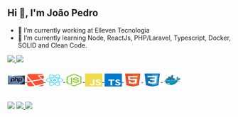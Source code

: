 ## Hi 👋, I'm João Pedro

- 🔭 I’m currently working at Elleven Tecnologia
- 🌱 I’m currently learning Node, ReactJs, PHP/Laravel, Typescript, Docker, SOLID and Clean Code.

<div>
  <a href="https://github.com/joaopedro1997">
  <img height="180em" src="https://github-readme-stats.vercel.app/api?username=joaopedro1997&show_icons=true&theme=cobalt&include_all_commits=true&count_private=true"/>
  <img height="180em" src="https://github-readme-stats.vercel.app/api/top-langs/?username=joaopedro1997&layout=compact&langs_count=7&theme=cobalt"/>
</div>
  <div style="display: inline_block"><br>
  <img align="center" alt="joaopedro-PHP" height="40" width="40" src="https://raw.githubusercontent.com/devicons/devicon/master/icons/php/php-original.svg">
  <img align="center" alt="joaopedro-Laravel" height="28" width="38" src="https://github.com/devicons/devicon/blob/master/icons/laravel/laravel-plain.svg">
  <img align="center" alt="joaopedro-react" height="30" width="40" src="https://raw.githubusercontent.com/devicons/devicon/master/icons/react/react-original.svg">
  <img align="center" alt="joaopedro-Js" height="30" width="40" src="https://raw.githubusercontent.com/devicons/devicon/master/icons/nodejs/nodejs-original.svg">
  <img align="center" alt="joaopedro-Js" height="30" width="40" src="https://raw.githubusercontent.com/devicons/devicon/master/icons/javascript/javascript-plain.svg">
  <img align="center" alt="joaopedro-Ts" height="30" width="40" src="https://raw.githubusercontent.com/devicons/devicon/master/icons/typescript/typescript-plain.svg">
  <img align="center" alt="joaopedro-HTML" height="30" width="40" src="https://raw.githubusercontent.com/devicons/devicon/master/icons/html5/html5-original.svg">
  <img align="center" alt="joaopedro-CSS" height="30" width="40" src="https://raw.githubusercontent.com/devicons/devicon/master/icons/css3/css3-original.svg">
  <img align="center" alt="joaopedro-Docker" height="40" width="40" src="https://raw.githubusercontent.com/devicons/devicon/master/icons/docker/docker-original.svg">

</div>
  
  ##
  
<div>
  <a href="https://www.linkedin.com/in/jo%C3%A3o-pedro-amaral-dias/" target="_blank"><img src="https://img.shields.io/badge/-LinkedIn-%230077B5?style=for-the-badge&logo=linkedin&logoColor=white" target="_blank"></a>
  <a href = "mailto:joaopedrodiasamaral@gmail.com"><img src="https://img.shields.io/badge/-Gmail-%23333?style=for-the-badge&logo=gmail&logoColor=white" target="_blank">
 </a> 
 <a href="https://instagram.com/joaopedroad1" target="_blank"><img src="https://img.shields.io/badge/-Instagram-%23E4405F?style=for-the-badge&logo=instagram&logoColor=white"    target="_blank">
 </a>
</div> 

